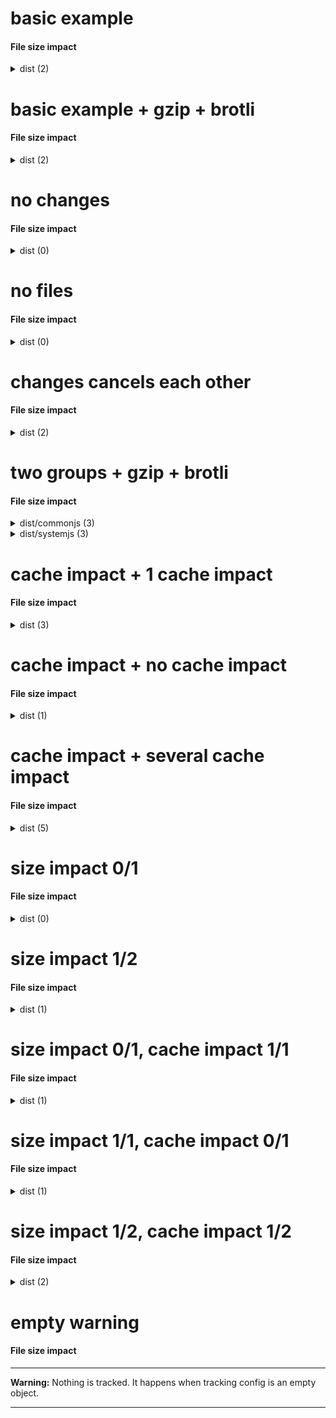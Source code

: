 # basic example

<!-- Generated by @jsenv/file-size-impact -->
<h4 id="file-size-impact">File size impact</h4>

<details>
  <summary>dist (2)</summary>
  <p>Merging head into base will impact 2 files size in dist group.</p>
  <table>
    <thead>
      <tr>
        <th nowrap>File</th>
        <th nowrap>raw</th>
        <th nowrap>Event</th>
      </tr>
    </thead>
    <tbody>
      <tr>
        <td nowrap>dist/bar.js</td>
        <td nowrap>+10 (110)</td>
        <td nowrap>modified</td>
      </tr>
      <tr>
        <td nowrap>dist/foo.js</td>
        <td nowrap>+15 (115)</td>
        <td nowrap>modified</td>
      </tr>
    </tbody>
    <tfoot>
      <tr>
        <td nowrap><strong>Total</strong></td>
        <td nowrap>+25 (225)</td>
        <td nowrap></td>
      </tr>
    </tfoot>
  </table>
</details>

# basic example + gzip + brotli

<!-- Generated by @jsenv/file-size-impact -->
<h4 id="file-size-impact">File size impact</h4>

<details>
  <summary>dist (2)</summary>
  <p>Merging head into base will impact 2 files size in dist group.</p>
  <table>
    <thead>
      <tr>
        <th nowrap>File</th>
        <th nowrap>raw</th>
        <th nowrap>gzip</th>
        <th nowrap>brotli</th>
        <th nowrap>Event</th>
      </tr>
    </thead>
    <tbody>
      <tr>
        <td nowrap>dist/bar.js</td>
        <td nowrap>+10 (110)</td>
        <td nowrap>+2 (22)</td>
        <td nowrap>+1 (19)</td>
        <td nowrap>modified</td>
      </tr>
      <tr>
        <td nowrap>dist/foo.js</td>
        <td nowrap>+15 (115)</td>
        <td nowrap>+4 (24)</td>
        <td nowrap>+3 (21)</td>
        <td nowrap>modified</td>
      </tr>
    </tbody>
    <tfoot>
      <tr>
        <td nowrap><strong>Total</strong></td>
        <td nowrap>+25 (225)</td>
        <td nowrap>+6 (46)</td>
        <td nowrap>+4 (40)</td>
        <td nowrap></td>
      </tr>
    </tfoot>
  </table>
</details>

# no changes

<!-- Generated by @jsenv/file-size-impact -->
<h4 id="file-size-impact">File size impact</h4>

<details>
  <summary>dist (0)</summary>
  <p>No impact on files in dist group.</p>
</details>

# no files

<!-- Generated by @jsenv/file-size-impact -->
<h4 id="file-size-impact">File size impact</h4>

<details>
  <summary>dist (0)</summary>
  <p>No file in dist group (see config below).</p>

```json
{
  "*/**": false
}
```

</details>

# changes cancels each other

<!-- Generated by @jsenv/file-size-impact -->
<h4 id="file-size-impact">File size impact</h4>

<details>
  <summary>dist (2)</summary>
  <p>Merging head into base will impact 2 files size in dist group.</p>
  <table>
    <thead>
      <tr>
        <th nowrap>File</th>
        <th nowrap>raw</th>
        <th nowrap>Event</th>
      </tr>
    </thead>
    <tbody>
      <tr>
        <td nowrap>dist/file-a.js</td>
        <td nowrap>+5 (15)</td>
        <td nowrap>modified</td>
      </tr>
      <tr>
        <td nowrap>dist/file-b.js</td>
        <td nowrap>-5 (10)</td>
        <td nowrap>modified</td>
      </tr>
    </tbody>
    <tfoot>
      <tr>
        <td nowrap><strong>Total</strong></td>
        <td nowrap>0 (25)</td>
        <td nowrap></td>
      </tr>
    </tfoot>
  </table>
</details>

# two groups + gzip + brotli

<!-- Generated by @jsenv/file-size-impact -->
<h4 id="file-size-impact">File size impact</h4>

<details>
  <summary>dist/commonjs (3)</summary>
  <p>Merging head into base will impact 3 files size in dist/commonjs group.</p>
  <table>
    <thead>
      <tr>
        <th nowrap>File</th>
        <th nowrap>raw</th>
        <th nowrap>gzip</th>
        <th nowrap>brotli</th>
        <th nowrap>Event</th>
      </tr>
    </thead>
    <tbody>
      <tr>
        <td nowrap>dist/commonjs/bar.js</td>
        <td nowrap>-100 (0)</td>
        <td nowrap>-10 (0)</td>
        <td nowrap>-9 (0)</td>
        <td nowrap>deleted</td>
      </tr>
      <tr>
        <td nowrap>dist/commonjs/foo.js</td>
        <td nowrap>+120 (120)</td>
        <td nowrap>+12 (12)</td>
        <td nowrap>+11 (11)</td>
        <td nowrap>added</td>
      </tr>
      <tr>
        <td nowrap>dist/commonjs/hello.js</td>
        <td nowrap>+20,000 (187,000)</td>
        <td nowrap>+200 (1,800)</td>
        <td nowrap>+200 (1,700)</td>
        <td nowrap>modified</td>
      </tr>
    </tbody>
    <tfoot>
      <tr>
        <td nowrap><strong>Total</strong></td>
        <td nowrap>+20,020 (187,120)</td>
        <td nowrap>+202 (1,812)</td>
        <td nowrap>+202 (1,711)</td>
        <td nowrap></td>
      </tr>
    </tfoot>
  </table>
</details>

<details>
  <summary>dist/systemjs (3)</summary>
  <p>Merging head into base will impact 3 files size in dist/systemjs group.</p>
  <table>
    <thead>
      <tr>
        <th nowrap>File</th>
        <th nowrap>raw</th>
        <th nowrap>gzip</th>
        <th nowrap>brotli</th>
        <th nowrap>Event</th>
      </tr>
    </thead>
    <tbody>
      <tr>
        <td nowrap>dist/systemjs/bar.js</td>
        <td nowrap>-100 (0)</td>
        <td nowrap>-10 (0)</td>
        <td nowrap>-9 (0)</td>
        <td nowrap>deleted</td>
      </tr>
      <tr>
        <td nowrap>dist/systemjs/foo.js</td>
        <td nowrap>+120 (120)</td>
        <td nowrap>+12 (12)</td>
        <td nowrap>+11 (11)</td>
        <td nowrap>added</td>
      </tr>
      <tr>
        <td nowrap>dist/systemjs/hello.js</td>
        <td nowrap>+20,000 (187,000)</td>
        <td nowrap>+200 (1,800)</td>
        <td nowrap>+200 (1,700)</td>
        <td nowrap>modified</td>
      </tr>
    </tbody>
    <tfoot>
      <tr>
        <td nowrap><strong>Total</strong></td>
        <td nowrap>+20,020 (187,120)</td>
        <td nowrap>+202 (1,812)</td>
        <td nowrap>+202 (1,711)</td>
        <td nowrap></td>
      </tr>
    </tfoot>
  </table>
</details>

# cache impact + 1 cache impact

<!-- Generated by @jsenv/file-size-impact -->
<h4 id="file-size-impact">File size impact</h4>

<details>
  <summary>dist (3)</summary>
  <p>Merging head into base will impact 2 files size and invalidate 1 file cache in dist group.</p>
  <table>
    <thead>
      <tr>
        <th nowrap>File</th>
        <th nowrap>raw</th>
        <th nowrap>Event</th>
      </tr>
    </thead>
    <tbody>
      <tr>
        <td nowrap>dist/bar.js</td>
        <td nowrap>+10 (110)</td>
        <td nowrap>modified</td>
      </tr>
      <tr>
        <td nowrap>dist/foo.js</td>
        <td nowrap>-100 (0)</td>
        <td nowrap>deleted</td>
      </tr>
    </tbody>
    <tfoot>
      <tr>
        <td nowrap><strong>Total</strong></td>
        <td nowrap>-90 (110)</td>
        <td nowrap></td>
      </tr>
    </tfoot>
  </table>
  <p>1 file in returning users cache will be invalidated</p>
  <table>
    <thead>
      <tr>
        <th nowrap>File</th>
        <th nowrap>raw</th>
      </tr>
    </thead>
    <tbody>
      <tr>
        <td nowrap>dist/bar.js</td>
        <td nowrap>110</td>
      </tr>
    </tbody>
    <tfoot>
      <tr>
        <td nowrap><strong>Total</strong></td>
        <td nowrap>110</td>
      </tr>
    </tfoot>
  </table>
</details>

# cache impact + no cache impact

<!-- Generated by @jsenv/file-size-impact -->
<h4 id="file-size-impact">File size impact</h4>

<details>
  <summary>dist (1)</summary>
  <p>Merging head into base will impact 1 file size in dist group.</p>
  <table>
    <thead>
      <tr>
        <th nowrap>File</th>
        <th nowrap>raw</th>
        <th nowrap>Event</th>
      </tr>
    </thead>
    <tbody>
      <tr>
        <td nowrap>dist/bar.js</td>
        <td nowrap>-100 (0)</td>
        <td nowrap>deleted</td>
      </tr>
    </tbody>
    <tfoot>
      <tr>
        <td nowrap><strong>Total</strong></td>
        <td nowrap>-100 (0)</td>
        <td nowrap></td>
      </tr>
    </tfoot>
  </table>
</details>

# cache impact + several cache impact

<!-- Generated by @jsenv/file-size-impact -->
<h4 id="file-size-impact">File size impact</h4>

<details>
  <summary>dist (5)</summary>
  <p>Merging head into base will impact 3 files size and invalidate 2 files cache in dist group.</p>
  <table>
    <thead>
      <tr>
        <th nowrap>File</th>
        <th nowrap>raw</th>
        <th nowrap>Event</th>
      </tr>
    </thead>
    <tbody>
      <tr>
        <td nowrap>dist/bar.js</td>
        <td nowrap>+10 (110)</td>
        <td nowrap>modified</td>
      </tr>
      <tr>
        <td nowrap>dist/foo.js</td>
        <td nowrap>+100 (100)</td>
        <td nowrap>added</td>
      </tr>
      <tr>
        <td nowrap>dist/hello.js</td>
        <td nowrap>+10 (110)</td>
        <td nowrap>modified</td>
      </tr>
    </tbody>
    <tfoot>
      <tr>
        <td nowrap><strong>Total</strong></td>
        <td nowrap>+120 (320)</td>
        <td nowrap></td>
      </tr>
    </tfoot>
  </table>
  <p>2 files in returning users cache will be invalidated</p>
  <table>
    <thead>
      <tr>
        <th nowrap>File</th>
        <th nowrap>raw</th>
      </tr>
    </thead>
    <tbody>
      <tr>
        <td nowrap>dist/bar.js</td>
        <td nowrap>110</td>
      </tr>
      <tr>
        <td nowrap>dist/hello.js</td>
        <td nowrap>110</td>
      </tr>
    </tbody>
    <tfoot>
      <tr>
        <td nowrap><strong>Total</strong></td>
        <td nowrap>220</td>
      </tr>
    </tfoot>
  </table>
</details>

# size impact 0/1

<!-- Generated by @jsenv/file-size-impact -->
<h4 id="file-size-impact">File size impact</h4>

<details>
  <summary>dist (0)</summary>
  <p>Merging head into base will not impact files in dist group.</p>
  <details>
  <summary>Show excluded impacts (1)</summary>
  <p>1 file size impact has been excluded.</p>
  <table>
    <thead>
      <tr>
        <th nowrap>File</th>
        <th nowrap>raw</th>
        <th nowrap>Event</th>
      </tr>
    </thead>
    <tbody>
      <tr>
        <td nowrap>dist/bar.js</td>
        <td nowrap>+1 (101)</td>
        <td nowrap>modified</td>
      </tr>
    </tbody>
    <tfoot>
      <tr>
        <td nowrap><strong>Total</strong></td>
        <td nowrap>+1 (101)</td>
        <td nowrap></td>
      </tr>
    </tfoot>
  </table>
  </details>
</details>

# size impact 1/2

<!-- Generated by @jsenv/file-size-impact -->
<h4 id="file-size-impact">File size impact</h4>

<details>
  <summary>dist (1)</summary>
  <p>Merging head into base will impact 1 file size in dist group.</p>
  <table>
    <thead>
      <tr>
        <th nowrap>File</th>
        <th nowrap>raw</th>
        <th nowrap>Event</th>
      </tr>
    </thead>
    <tbody>
      <tr>
        <td nowrap>dist/foo.js</td>
        <td nowrap>+14 (115)</td>
        <td nowrap>modified</td>
      </tr>
    </tbody>
    <tfoot>
      <tr>
        <td nowrap><strong>Total</strong></td>
        <td nowrap>+14 (115)</td>
        <td nowrap></td>
      </tr>
    </tfoot>
  </table>
  <details>
  <summary>Show excluded impacts (1)</summary>
  <p>1 file size impact has been excluded.</p>
  <table>
    <thead>
      <tr>
        <th nowrap>File</th>
        <th nowrap>raw</th>
        <th nowrap>Event</th>
      </tr>
    </thead>
    <tbody>
      <tr>
        <td nowrap>dist/bar.js</td>
        <td nowrap>+1 (101)</td>
        <td nowrap>modified</td>
      </tr>
    </tbody>
    <tfoot>
      <tr>
        <td nowrap><strong>Total</strong></td>
        <td nowrap>+1 (101)</td>
        <td nowrap></td>
      </tr>
    </tfoot>
  </table>
  </details>
</details>

# size impact 0/1, cache impact 1/1

<!-- Generated by @jsenv/file-size-impact -->
<h4 id="file-size-impact">File size impact</h4>

<details>
  <summary>dist (1)</summary>
  <p>Merging head into base will invalidate 1 file cache in dist group.</p>
  <p>1 file in returning users cache will be invalidated</p>
  <table>
    <thead>
      <tr>
        <th nowrap>File</th>
        <th nowrap>raw</th>
      </tr>
    </thead>
    <tbody>
      <tr>
        <td nowrap>dist/foo.js</td>
        <td nowrap>115</td>
      </tr>
    </tbody>
    <tfoot>
      <tr>
        <td nowrap><strong>Total</strong></td>
        <td nowrap>115</td>
      </tr>
    </tfoot>
  </table>
  <details>
  <summary>Show excluded impacts (1)</summary>
  <p>1 file size impact has been excluded.</p>
  <table>
    <thead>
      <tr>
        <th nowrap>File</th>
        <th nowrap>raw</th>
        <th nowrap>Event</th>
      </tr>
    </thead>
    <tbody>
      <tr>
        <td nowrap>dist/foo.js</td>
        <td nowrap>+15 (115)</td>
        <td nowrap>modified</td>
      </tr>
    </tbody>
    <tfoot>
      <tr>
        <td nowrap><strong>Total</strong></td>
        <td nowrap>+15 (115)</td>
        <td nowrap></td>
      </tr>
    </tfoot>
  </table>
  </details>
</details>

# size impact 1/1, cache impact 0/1

<!-- Generated by @jsenv/file-size-impact -->
<h4 id="file-size-impact">File size impact</h4>

<details>
  <summary>dist (1)</summary>
  <p>Merging head into base will impact 1 file size in dist group.</p>
  <table>
    <thead>
      <tr>
        <th nowrap>File</th>
        <th nowrap>raw</th>
        <th nowrap>Event</th>
      </tr>
    </thead>
    <tbody>
      <tr>
        <td nowrap>dist/foo.js</td>
        <td nowrap>+15 (115)</td>
        <td nowrap>modified</td>
      </tr>
    </tbody>
    <tfoot>
      <tr>
        <td nowrap><strong>Total</strong></td>
        <td nowrap>+15 (115)</td>
        <td nowrap></td>
      </tr>
    </tfoot>
  </table>
  <details>
  <summary>Show excluded impacts (1)</summary>
  <p>1 file cache invalidation has been excluded.</p>
  <table>
    <thead>
      <tr>
        <th nowrap>File</th>
        <th nowrap>raw</th>
      </tr>
    </thead>
    <tbody>
      <tr>
        <td nowrap>dist/foo.js</td>
        <td nowrap>115</td>
      </tr>
    </tbody>
    <tfoot>
      <tr>
        <td nowrap><strong>Total</strong></td>
        <td nowrap>115</td>
      </tr>
    </tfoot>
  </table>
  </details>
</details>

# size impact 1/2, cache impact 1/2

<!-- Generated by @jsenv/file-size-impact -->
<h4 id="file-size-impact">File size impact</h4>

<details>
  <summary>dist (2)</summary>
  <p>Merging head into base will impact 1 file size and invalidate 1 file cache in dist group.</p>
  <table>
    <thead>
      <tr>
        <th nowrap>File</th>
        <th nowrap>raw</th>
        <th nowrap>Event</th>
      </tr>
    </thead>
    <tbody>
      <tr>
        <td nowrap>dist/foo.js</td>
        <td nowrap>+15 (115)</td>
        <td nowrap>modified</td>
      </tr>
    </tbody>
    <tfoot>
      <tr>
        <td nowrap><strong>Total</strong></td>
        <td nowrap>+15 (115)</td>
        <td nowrap></td>
      </tr>
    </tfoot>
  </table>
  <p>1 file in returning users cache will be invalidated</p>
  <table>
    <thead>
      <tr>
        <th nowrap>File</th>
        <th nowrap>raw</th>
      </tr>
    </thead>
    <tbody>
      <tr>
        <td nowrap>dist/bar.js</td>
        <td nowrap>101</td>
      </tr>
    </tbody>
    <tfoot>
      <tr>
        <td nowrap><strong>Total</strong></td>
        <td nowrap>101</td>
      </tr>
    </tfoot>
  </table>
  <details>
  <summary>Show excluded impacts (2)</summary>
  <p>1 file size and 1 file cache invalidation have been exluded.</p>
  <table>
    <thead>
      <tr>
        <th nowrap>File</th>
        <th nowrap>raw</th>
        <th nowrap>Event</th>
      </tr>
    </thead>
    <tbody>
      <tr>
        <td nowrap>dist/bar.js</td>
        <td nowrap>+1 (101)</td>
        <td nowrap>modified</td>
      </tr>
    </tbody>
    <tfoot>
      <tr>
        <td nowrap><strong>Total</strong></td>
        <td nowrap>+1 (101)</td>
        <td nowrap></td>
      </tr>
    </tfoot>
  </table>
  <table>
    <thead>
      <tr>
        <th nowrap>File</th>
        <th nowrap>raw</th>
      </tr>
    </thead>
    <tbody>
      <tr>
        <td nowrap>dist/foo.js</td>
        <td nowrap>115</td>
      </tr>
    </tbody>
    <tfoot>
      <tr>
        <td nowrap><strong>Total</strong></td>
        <td nowrap>115</td>
      </tr>
    </tfoot>
  </table>
  </details>
</details>

# empty warning

<!-- Generated by @jsenv/file-size-impact -->
<h4 id="file-size-impact">File size impact</h4>

---

**Warning:** Nothing is tracked. It happens when tracking config is an empty object.

---
